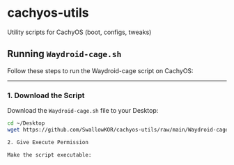 # cachyos-utils
Utility scripts for CachyOS (boot, configs, tweaks)

## Running `Waydroid-cage.sh` 

Follow these steps to run the Waydroid-cage script on CachyOS:

---

### 1. Download the Script
Download the `Waydroid-cage.sh` file to your Desktop:

```bash
cd ~/Desktop
wget https://github.com/SwallowKOR/cachyos-utils/raw/main/Waydroid-cage.sh

2. Give Execute Permission

Make the script executable:

```

